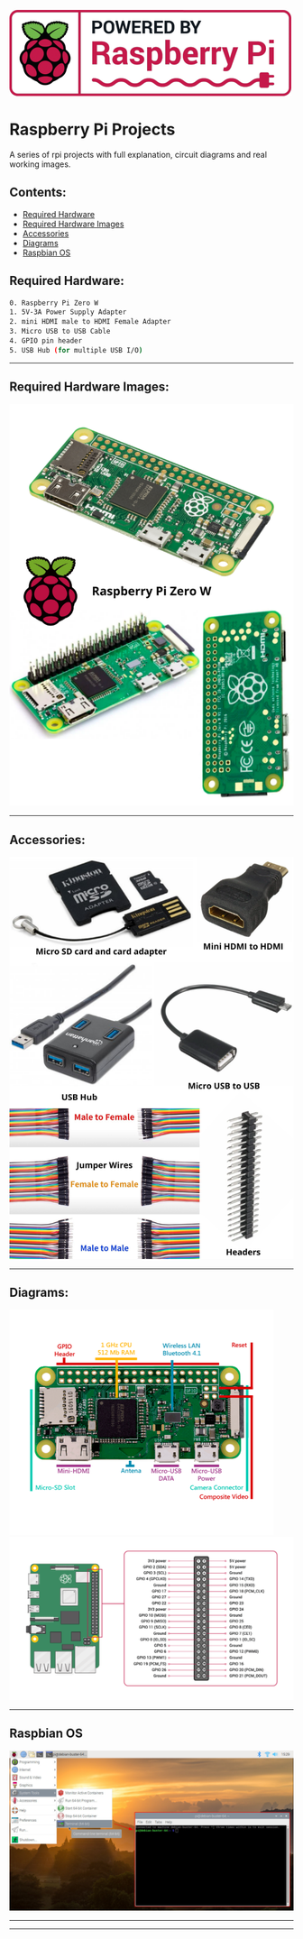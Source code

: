 ![p1](Images/rpi_logo2.png)
# Raspberry Pi Projects
A series of rpi projects with full explanation, circuit diagrams and real working images.

## Contents:
- [Required Hardware](#required-hardware)
- [Required Hardware Images](#)
- [Accessories](#accessories)
- [Diagrams](#)
- [Raspbian OS](#)

## Required Hardware:
```sh
0. Raspberry Pi Zero W
1. 5V-3A Power Supply Adapter
2. mini HDMI male to HDMI Female Adapter
3. Micro USB to USB Cable
4. GPIO pin header
5. USB Hub (for multiple USB I/O)
```
---

## Required Hardware Images:
![p2](Images/1.png)

---
## Accessories:
![p3](Images/3.png)

---

## Diagrams:
![p4](Images/rpi_labelled.png) 
![p5](Images/gpio.png) 

---

## Raspbian OS
![p6](Images/raspbian.jpg)

---
---
